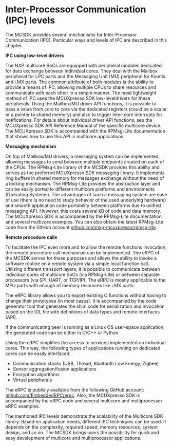 # Inter-Processor Communication \(IPC\) levels

The MCSDK provides several mechanisms for Inter-Processor Communication \(IPC\). Particular ways and levels of IPC are described in this chapter.

**IPC using low-level drivers**

The NXP multicore SoCs are equipped with peripheral modules dedicated for data exchange between individual cores. They deal with the Mailbox peripheral for LPC parts and the Messaging Unit \(MU\) peripheral for Kinetis and i.MX parts. The common attribute of both modules is the ability to provide a means of IPC, allowing multiple CPUs to share resources and communicate with each other in a simple manner. The most lightweight method of IPC uses the MCUXpresso SDK low-leveldrivers for these peripherals. Using the Mailbox/MU driver API functions, it is possible to pass a value from core to core via the dedicated registers \(could be a scalar or a pointer to shared memory\) and also to trigger inter-core interrupts for notifications. For details about individual driver API functions, see the MCUXpresso SDK API Reference Manual of the specific multicore device. The MCUXpresso SDK is accompanied with the RPMsg-Lite documentation that shows how to use this API in multicore applications.

**Messaging mechanism**

On top of Mailbox/MU drivers, a messaging system can be implemented, allowing messages to send between multiple endpoints created on each of the CPUs. The RPMsg-Lite library of the MCSDK provides this ability and serves as the preferred MCUXpresso SDK messaging library. It implements ring buffers in shared memory for messages exchange without the need of a locking mechanism. The RPMsg-Lite provides the abstraction layer and can be easily ported to different multicore platforms and environments \(Operating Systems\). The advantages of such a messaging system are ease of use \(there is no need to study behavior of the used underlying hardware\) and smooth application code portability between platforms due to unified messaging API. However, this costs several kB of code and data memory. The MCUXpresso SDK is accompanied by the RPMsg-Lite documentation and several multicore examples. You can also obtain the latest RPMsg-Lite code from the GitHub account [github.com/nxp-mcuxpresso/rpmsg-lite](https://github.com/NXPmicro/rpmsg-lite).

**Remote procedure calls**

To facilitate the IPC even more and to allow the remote functions invocation, the remote procedure call mechanism can be implemented. The eRPC of the MCSDK serves for these purposes and allows the ability to invoke a software routine on a remote system via a simple local function call. Utilizing different transport layers, it is possible to communicate between individual cores of multicore SoCs \(via RPMsg-Lite\) or between separate processors \(via SPI, UART, or TCP/IP\). The eRPC is mostly applicable to the MPU parts with enough of memory resources like i.MX parts.

The eRPC library allows you to export existing C functions without having to change their prototypes \(in most cases\). It is accompanied by the code generator tool that generates the shim code for serialization and invocation based on the IDL file with definitions of data types and remote interfaces \(API\).

If the communicating peer is running as a Linux OS user-space application, the generated code can be either in C/C++ or Python.

Using the eRPC simplifies the access to services implemented on individual cores. This way, the following types of applications running on dedicated cores can be easily interfaced:

-   Communication stacks \(USB, Thread, Bluetooth Low Energy, Zigbee\)
-   Sensor aggregation/fusion applications
-   Encryption algorithms
-   Virtual peripherals

The eRPC is publicly available from the following GitHub account: [github.com/EmbeddedRPC/erpc](https://github.com/EmbeddedRPC/erpc). Also, the MCUXpresso SDK is accompanied by the eRPC code and several multicore and multiprocessor eRPC examples.

The mentioned IPC levels demonstrate the scalability of the Multicore SDK library. Based on application needs, different IPC techniques can be used. It depends on the complexity, required speed, memory resources, system design, and so on. The MCSDK brings users the possibility for quick and easy development of multicore and multiprocessor applications.

